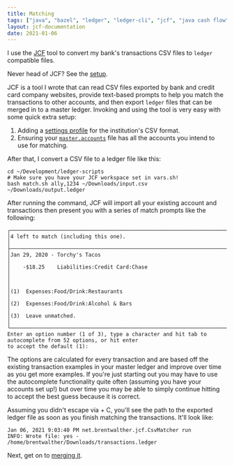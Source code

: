 ```yaml
---
title: Matching
tags: ["java", "bazel", "ledger", "ledger-cli", "jcf", "java cash flow", "transactions", "csv", "matcher"]
layout: jcf-documentation
date: 2021-01-06
---
```


I use the [JCF](https://github.com/brentwalther/jcf) tool to convert my bank's transactions CSV files to `ledger` compatible files.

Never head of JCF? See the [setup](/jcf/setup.html).

JCF is a tool I wrote that can read CSV files exported by bank and credit card company websites, provide text-based prompts to help you match the transactions to other accounts, and then export `ledger` files that can be merged in to a master ledger. Invoking and using the tool is very easy with some quick extra setup:

1. Adding a [settings profile](/jcf/settings_profiles.html) for the institution's CSV format.
2. Ensuring your [`master.accounts`](/jcf/master_accounts_file.html) file has all the accounts you intend to use for matching.

After that, I convert a CSV file to a ledger file like this:

```
cd ~/Development/ledger-scripts
# Make sure you have your JCF workspace set in vars.sh!
bash match.sh ally,1234 ~/Downloads/input.csv ~/Downloads/output.ledger
```

After running the command, JCF will import all your existing account and transactions then present you with a series of match prompts like the following:

```
┌────────────────────────────────────────────────────────────────────────────────────────────────────────────┐
│4 left to match (including this one).                                                                       │
├────────────────────────────────────────────────────────────────────────────────────────────────────────────┤
│Jan 29, 2020 - Torchy's Tacos                                                                               │
│    -$18.25    Liabilities:Credit Card:Chase                                                                │
│                                                                                                            │
│(1)  Expenses:Food/Drink:Restaurants                                                                        │
│(2)  Expenses:Food/Drink:Alcohol & Bars                                                                     │
│(3)  Leave unmatched.                                                                                       │
└────────────────────────────────────────────────────────────────────────────────────────────────────────────┘
Enter an option number (1 of 3), type a character and hit tab to autocomplete from 52 options, or hit enter
to accept the default (1):
```

The options are calculated for every transaction and are based off the existing transaction examples in your master ledger and improve over time as you get more examples. If you're just starting out you may have to use the <TAB> autocomplete functionality quite often (assuming you have your accounts set up!) but over time you may be able to simply continue hitting <Enter> to accept the best guess because it is correct.

Assuming you didn't escape via <Ctrl> + C, you'll see the path to the exported ledger file as soon as you finish matching the transactions. It'll look like:

```
Jan 06, 2021 9:03:40 PM net.brentwalther.jcf.CsvMatcher run
INFO: Wrote file: yes - /home/brentwalther/Downloads/transactions.ledger
```

Next, get on to [merging it](/jcf/merging.html).